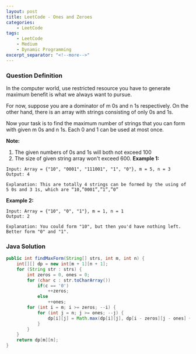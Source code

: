 ```yaml
---
layout: post
title: LeetCode - Ones and Zeroes
categories:
    - LeetCode
tags:
    - LeetCode
    - Medium
    - Dynamic Programming
excerpt_separator: "<!--more-->"
---
```


### Question Definition
In the computer world, use restricted resource you have to generate maximum benefit is what we always want to pursue.

For now, suppose you are a dominator of m 0s and n 1s respectively. On the other hand, there is an array with strings consisting of only 0s and 1s.

Now your task is to find the maximum number of strings that you can form with given m 0s and n 1s. Each 0 and 1 can be used at most once.
<!--more-->

**Note:**
1. The given numbers of 0s and 1s will both not exceed 100
2. The size of given string array won't exceed 600.
**Example 1:**
```
Input: Array = {"10", "0001", "111001", "1", "0"}, m = 5, n = 3
Output: 4

Explanation: This are totally 4 strings can be formed by the using of 5 0s and 3 1s, which are “10,”0001”,”1”,”0”
```
**Example 2:**
```
Input: Array = {"10", "0", "1"}, m = 1, n = 1
Output: 2

Explanation: You could form "10", but then you'd have nothing left. Better form "0" and "1".
```
### Java Solution
```java
public int findMaxForm(String[] strs, int m, int n) {
    int[][] dp = new int[m + 1][n + 1];
    for (String str : strs) {
        int zeros = 0, ones = 0;
        for (char c : str.toCharArray())
            if(c == '0')
                ++zeros;
            else
                ++ones;
        for (int i = m; i >= zeros; --i) {
            for (int j = n; j >= ones; --j) {
                dp[i][j] = Math.max(dp[i][j], dp[i - zeros][j - ones] + 1);
            }
        }
    }
    return dp[m][n];
}
```